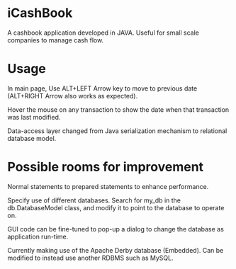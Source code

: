 iCashBook
=========

A cashbook application developed in JAVA. Useful for small scale companies to manage cash flow.


Usage
=============
In main page, Use ALT+LEFT Arrow key to move to previous date (ALT+RIGHT Arrow also works as expected).

Hover the mouse on any transaction to show the date when that transaction was last modified.

Data-access layer changed from Java serialization mechanism to relational database model.


Possible rooms for improvement
=============

Normal statements to prepared statements to enhance performance.

Specify use of different databases. Search for my_db in the db.DatabaseModel class, and modify it to point to the database to operate on.

GUI code can be fine-tuned to pop-up a dialog to change the database as application run-time.

Currently making use of the Apache Derby database (Embedded). Can be modified to instead use another RDBMS such as MySQL.

